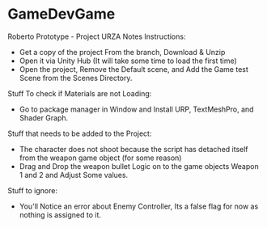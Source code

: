 # GameDevGame

Roberto Prototype - Project URZA Notes
Instructions:
- Get a copy of the project From the branch, Download & Unzip
- Open it via Unity Hub (It will take some time to load the first time)
- Open the project, Remove the Default scene, and Add the Game test Scene from the Scenes Directory.

Stuff To check if Materials are not Loading:
- Go to package manager in Window and Install URP, TextMeshPro, and Shader Graph.

Stuff that needs to be added to the Project:
- The character does not shoot because the script has detached itself from the weapon game object (for some reason)
- Drag and Drop the weapon bullet Logic on to the game objects Weapon 1 and 2 and Adjust Some values.

Stuff to ignore:
- You'll Notice an error about Enemy Controller, Its a false flag for now as nothing is assigned to it.
